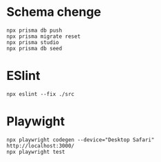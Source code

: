 # Schema chenge

```
npx prisma db push
npx prisma migrate reset
npx prisma studio
npx prisma db seed
```

# ESlint

```
npx eslint --fix ./src
```

# Playwight

```
npx playwright codegen --device="Desktop Safari" http://localhost:3000/
npx playwright test
```
